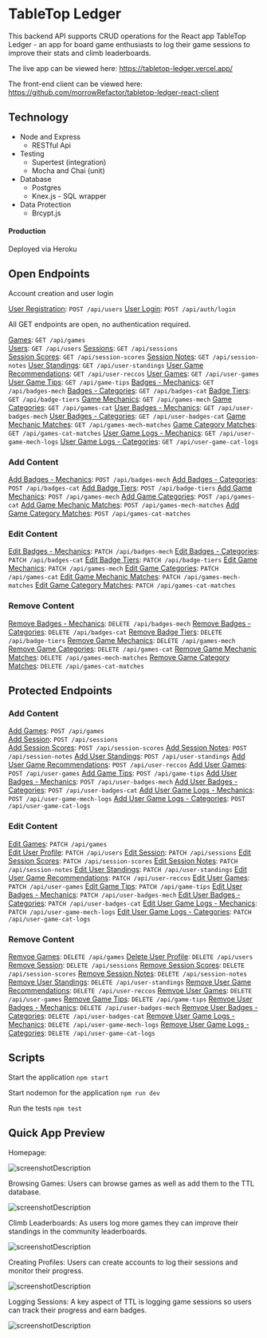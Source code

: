 # TableTop Ledger

This backend API supports CRUD operations for the React app TableTop Ledger - an app for board game enthusiasts to log their game sessions to improve their stats and climb leaderboards.

The live app can be viewed here: https://tabletop-ledger.vercel.app/

The front-end client can be viewed here: https://github.com/morrowRefactor/tabletop-ledger-react-client

## Technology

* Node and Express
  * RESTful Api
* Testing
  * Supertest (integration)
  * Mocha and Chai (unit)
* Database
  * Postgres
  * Knex.js - SQL wrapper
* Data Protection
  * Brcypt.js

#### Production

Deployed via Heroku

## Open Endpoints

Account creation and user login

[User Registration](documentation/users.md): `POST /api/users`
[User Login](documentation/auth-login.md): `POST /api/auth/login`


All GET endpoints are open, no authentication required.

[Games](documentation/games.md): `GET /api/games`  
[Users](documentation/users.md): `GET /api/users` 
[Sessions](documentation/sessions.md): `GET /api/sessions`  
[Session Scores](documentation/session-scores.md): `GET /api/session-scores`
[Session Notes](documentation/session-notes.md): `GET /api/session-notes`
[User Standings](documentation/user-standings.md): `GET /api/user-standings`
[User Game Recommendations](documentation/user-reccos.md): `GET /api/user-reccos`
[User Games](documentation/user-games.md): `GET /api/user-games`
[User Game Tips](documentation/game-tips.md): `GET /api/game-tips`
[Badges - Mechanics](documentation/badges-mech.md): `GET /api/badges-mech`
[Badges - Categories](documentation/badges-cat.md): `GET /api/badges-cat`
[Badge Tiers](documentation/badge-tiers.md): `GET /api/badge-tiers`
[Game Mechanics](documentation/games-mech.md): `GET /api/games-mech`
[Game Categories](documentation/games-cat.md): `GET /api/games-cat`
[User Badges - Mechanics](documentation/user-badges-mech.md): `GET /api/user-badges-mech`
[User Badges - Categories](documentation/user-badges-cat.md): `GET /api/user-badges-cat`
[Game Mechanic Matches](documentation/games-mech-matches.md): `GET /api/games-mech-matches`
[Game Category Matches](documentation/games-cat-matches.md): `GET /api/games-cat-matches`
[User Game Logs - Mechanics](documentation/user-game-mech-logs.md): `GET /api/user-game-mech-logs`
[User Game Logs - Categories](documentation/user-game-cat-logs.md): `GET /api/user-game-cat-logs`

### Add Content

[Add Badges - Mechanics](documentation/badges-mech.md): `POST /api/badges-mech`
[Add Badges - Categories](documentation/badges-cat.md): `POST /api/badges-cat`
[Add Badge Tiers](documentation/badge-tiers.md): `POST /api/badge-tiers`
[Add Game Mechanics](documentation/games-mech.md): `POST /api/games-mech`
[Add Game Categories](documentation/games-cat.md): `POST /api/games-cat`
[Add Game Mechanic Matches](documentation/games-mech-matches.md): `POST /api/games-mech-matches`
[Add Game Category Matches](documentation/games-cat-matches.md): `POST /api/games-cat-matches`


### Edit Content

[Edit Badges - Mechanics](documentation/badges-mech.md): `PATCH /api/badges-mech`
[Edit Badges - Categories](documentation/badges-cat.md): `PATCH /api/badges-cat`
[Edit Badge Tiers](documentation/badge-tiers.md): `PATCH /api/badge-tiers`
[Edit Game Mechanics](documentation/games-mech.md): `PATCH /api/games-mech`
[Edit Game Categories](documentation/games-cat.md): `PATCH /api/games-cat`
[Edit Game Mechanic Matches](documentation/games-mech-matches.md): `PATCH /api/games-mech-matches`
[Edit Game Category Matches](documentation/games-cat-matches.md): `PATCH /api/games-cat-matches`


### Remove Content

[Remove Badges - Mechanics](documentation/badges-mech.md): `DELETE /api/badges-mech`
[Remove Badges - Categories](documentation/badges-cat.md): `DELETE /api/badges-cat`
[Remove Badge Tiers](documentation/badge-tiers.md): `DELETE /api/badge-tiers`
[Remove Game Mechanics](documentation/games-mech.md): `DELETE /api/games-mech`
[Remove Game Categories](documentation/games-cat.md): `DELETE /api/games-cat`
[Remove Game Mechanic Matches](documentation/games-mech-matches.md): `DELETE /api/games-mech-matches`
[Remove Game Category Matches](documentation/games-cat-matches.md): `DELETE /api/games-cat-matches`


## Protected Endpoints

### Add Content

[Add Games](documentation/games.md): `POST /api/games`  
[Add Session](documentation/sessions.md): `POST /api/sessions`  
[Add Session Scores](documentation/session-scores.md): `POST /api/session-scores`
[Add Session Notes](documentation/session-notes.md): `POST /api/session-notes`
[Add User Standings](documentation/user-standings.md): `POST /api/user-standings`
[Add User Game Recommendations](documentation/user-reccos.md): `POST /api/user-reccos`
[Add User Games](documentation/user-games.md): `POST /api/user-games`
[Add Game Tips](documentation/game-tips.md): `POST /api/game-tips`
[Add User Badges - Mechanics](documentation/user-badges-mech.md): `POST /api/user-badges-mech`
[Add User Badges - Categories](documentation/user-badges-cat.md): `POST /api/user-badges-cat`
[Add User Game Logs - Mechanics](documentation/user-game-mech-logs.md): `POST /api/user-game-mech-logs`
[Add User Game Logs - Categories](documentation/user-game-cat-logs.md): `POST /api/user-game-cat-logs`


### Edit Content

[Edit Games](documentation/games.md): `PATCH /api/games`  
[Edit User Profile](documentation/users.md): `PATCH /api/users`
[Edit Session](documentation/sessions.md): `PATCH /api/sessions`
[Edit Session Scores](documentation/session-scores.md): `PATCH /api/session-scores` 
[Edit Session Notes](documentation/session-notes.md): `PATCH /api/session-notes`
[Edit User Standings](documentation/user-standings.md): `PATCH /api/user-standings`
[Edit User Game Recommendations](documentation/user-reccos.md): `PATCH /api/user-reccos`
[Edit User Games](documentation/user-games.md): `PATCH /api/user-games`
[Edit Game Tips](documentation/game-tips.md): `PATCH /api/game-tips`
[Edit User Badges - Mechanics](documentation/user-badges-mech.md): `PATCH /api/user-badges-mech`
[Edit User Badges - Categories](documentation/user-badges-cat.md): `PATCH /api/user-badges-cat`
[Edit User Game Logs - Mechanics](documentation/user-game-mech-logs.md): `PATCH /api/user-game-mech-logs`
[Edit User Game Logs - Categories](documentation/user-game-cat-logs.md): `PATCH /api/user-game-cat-logs`


### Remove Content

[Remvoe Games](documentation/games.md): `DELETE /api/games` 
[Delete User Profile](documentation/users.md): `DELETE /api/users`
[Remove Session](documentation/sessions.md): `DELETE /api/sessions` 
[Remove Session Scores](documentation/session-scores.md): `DELETE /api/session-scores`
[Remove Session Notes](documentation/session-notes.md): `DELETE /api/session-notes`
[Remove User Standings](documentation/user-standings.md): `DELETE /api/user-standings`
[Remove User Game Recommendations](documentation/user-reccos.md): `DELETE /api/user-reccos`
[Remvoe User Games](documentation/user-games.md): `DELETE /api/user-games`
[Remove Game Tips](documentation/game-tips.md): `DELETE /api/game-tips`
[Remvoe User Badges - Mechanics](documentation/user-badges-mech.md): `DELETE /api/user-badges-mech`
[Remvoe User Badges - Categories](documentation/user-badges-cat.md): `DELETE /api/user-badges-cat`
[Remove User Game Logs - Mechanics](documentation/user-game-mech-logs.md): `DELETE /api/user-game-mech-logs`
[Remove User Game Logs - Categories](documentation/user-game-cat-logs.md): `DELETE /api/user-game-cat-logs`


## Scripts 

Start the application `npm start`

Start nodemon for the application `npm run dev`

Run the tests `npm test`

## Quick App Preview
Homepage:

![screenshotDescription](https://user-images.githubusercontent.com/58446465/101947814-e99daf00-3ba5-11eb-929d-30f7ec8db1b2.png)

Browsing Games: Users can browse games as well as add them to the TTL database.

![screenshotDescription](https://user-images.githubusercontent.com/58446465/101947812-e9051880-3ba5-11eb-8301-7ac38fccd35f.png)

Climb Leaderboards: As users log more games they can improve their standings in the community leaderboards.

![screenshotDescription](https://user-images.githubusercontent.com/58446465/101947816-e99daf00-3ba5-11eb-9601-717a9534fb47.png)

Creating Profiles: Users can create accounts to log their sessions and monitor their progress.

![screenshotDescription](https://user-images.githubusercontent.com/58446465/101947818-e99daf00-3ba5-11eb-88e5-f001c6fa876b.png)

Logging Sessions: A key aspect of TTL is logging game sessions so users can track their progress and earn badges.

![screenshotDescription](https://user-images.githubusercontent.com/58446465/101947820-ea364580-3ba5-11eb-972a-1a3a28f6ce73.png)